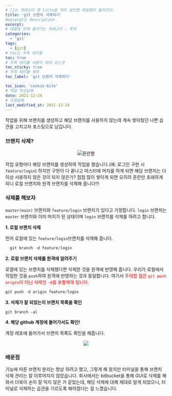 ```yaml
---
# []는 카테고리 명 title을 적지 않으면 파일명이 올라간다.
title: 'git 브랜치 삭제하기'
#excerpt는 description
excerpt:
# 대괄호 안에 들어가는 카테고리 : 목차
categories:
  - 'git'
tags:
  - [git]
# toc는 우측 테이블
toc: true
# 우측 테이블 내용이 따라 오는것
toc_sticky: true
# 우측 테이블 제목
toc_label: 'git 브랜치 삭제하기'

toc_icon: 'cookie-bite'
# 처음 작성날짜
date: 2021-12-24
# 수정날짜
last_modified_at: 2021-12-24
---
```


작업을 위해 브랜치를 생성하고 해당 브랜치를 사용하지 않는데 계속 쌓아뒀던 나쁜 습관을 고치고자 포스팅으로 남깁니다.

### 브랜치 삭제?

<p align="center">
  <img src='https://images.velog.io/images/sooonding/post/37c65cd3-d1d4-4879-a392-520173007c5e/image.png' alt='혼란짤'>
</p>

작업 유형마다 해당 브랜치를 생성하여 작업을 했습니다.(예: 로그인 구현 시 `feature/login`)
하지만 구현이 다 끝나고 마스터에 머지를 하게 되면 해당 브랜치는 더 이상 사용하지 않은 것이 되지 않은가?
점점 많이 쌓이게 되면 오히려 혼란만 초래하게 되니 로컬 브랜치와 원격 브랜치를 삭제해 줍니다!!!

### 삭제를 해보자

`master(main)` 브랜치와 `feature/login` 브랜치가 있다고 가정합니다. `login` 브랜치는 `master` 브랜치와 이미 머지가 된 상태이며 `login` 브랜치를 삭제를 하려고 합니다.

**1. 로컬 브랜치 삭제**

먼저 로컬에 있는 `feature/login`브랜치를 삭제해 줍니다.

```js
  git branch -d feature/login
```

**2. 로컬 브랜치 삭제를 원격에 알려주기**

로컬에 있는 브랜치를 삭제했다면 삭제한 것을 원격에 반영해 줍니다.
우리가 로컬에서 작업한 것을 `push`하여 원격에 반영하는 것과 동일합니다.
여기서 <span style="color:red">주의할 점은 `git push origin`이 아닌 삭제인 `-d`를 포함해야 됩니다. </span>

```js
git push -d origin feature/login
```

**3. 삭제가 잘 되었는지 브랜치 목록을 확인**

```
git branch -al
```

**4. 해당 github 계정에 들어가서도 확인!**

계정 레포에 들어가서 브랜치 목록도 확인을 해줍니다.

<p align="center">
  <img src="https://images.velog.io/images/sooonding/post/a3185623-502a-42ef-aba7-78b77320f694/%E1%84%89%E1%85%B3%E1%84%8F%E1%85%B3%E1%84%85%E1%85%B5%E1%86%AB%E1%84%89%E1%85%A3%E1%86%BA%202021-12-24%20%E1%84%8B%E1%85%A9%E1%84%8C%E1%85%A5%E1%86%AB%2010.41.57.png">
</p>



### 배운점

기능에 따른 브랜치 분리는 항상 하려고 했고, 그렇게 해 왔지만 터미널을 통해 브랜치 삭제 관리는 잘 이루어지지 않았습니다.
회사에서는 bitbucket을 통해 GUI로 삭제를 해와서 더욱이 손이 잘 익지 않은 거 같았는데,
해당 삭제에 대해 제대로 알게 되었으니, 터미널로 삭제하는 습관을 기르도록 해야겠다는 걸 느꼈습니다.

